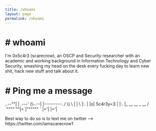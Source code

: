 ```yaml
---
title: /whoami
layout: page
permalink: /whoami
---
```

<h1><b># whoami</b></h1>
I'm 0x5c4r3 (scarecrow), an OSCP and Security researcher with an academic and working background in Information Technology and Cyber Security, smashing my head on the desk every fucking day to learn new shit, hack new stuff and talk about it.<br/>

<h1><b># Ping me a message</b></h1>
<p>
       ..--""|
       | .---'
 (\-.--| |---------.
/ \) \ | |          \
|:.  | |o| 5c4r3y<3  |
|:.  |_ __  __ _  __ /
`""""`""|=`|""""""  `
        |='|
        |='|
</p>
<div>Best way to do so is to text me on twitter --> https://twitter.com/iamscarecrow1</div>
